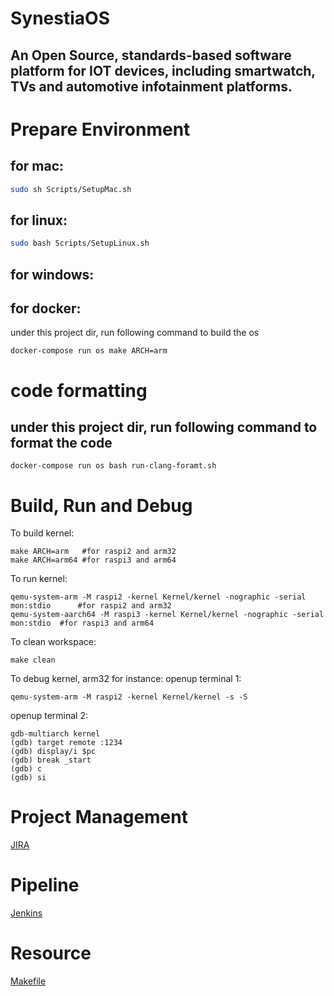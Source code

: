 # SynestiaOS
## An Open Source, standards-based software platform for IOT devices, including smartwatch, TVs and automotive infotainment platforms.

# Prepare Environment
## for mac:
``` bash
sudo sh Scripts/SetupMac.sh
```
## for linux:
``` bash
sudo bash Scripts/SetupLinux.sh
```
## for windows:

## for docker:
under this project dir, run following command to build the os
```
docker-compose run os make ARCH=arm
```

# code formatting
## under this project dir, run following command to format the code 
```
docker-compose run os bash run-clang-foramt.sh
``` 
# Build, Run and Debug
To build kernel:
```
make ARCH=arm   #for raspi2 and arm32
make ARCH=arm64 #for raspi3 and arm64
```
To run kernel:
```
qemu-system-arm -M raspi2 -kernel Kernel/kernel -nographic -serial mon:stdio      #for raspi2 and arm32
qemu-system-aarch64 -M raspi3 -kernel Kernel/kernel -nographic -serial mon:stdio  #for raspi3 and arm64
```
To clean workspace:
```
make clean
```
To debug kernel, arm32 for instance:
openup terminal 1:
```
qemu-system-arm -M raspi2 -kernel Kernel/kernel -s -S
```
openup terminal 2:
```
gdb-multiarch kernel
(gdb) target remote :1234
(gdb) display/i $pc
(gdb) break _start
(gdb) c
(gdb) si
```
# Project Management
[JIRA](https://synestiaos.atlassian.net/)

# Pipeline
[Jenkins](http://ci.synestiaos.org/)

# Resource
[Makefile](https://wiki.ubuntu.org.cn/%E8%B7%9F%E6%88%91%E4%B8%80%E8%B5%B7%E5%86%99Makefile:%E6%A6%82%E8%BF%B0)
